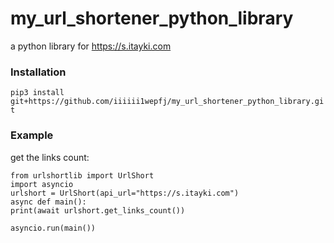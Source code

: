 # my_url_shortener_python_library
a python library for https://s.itayki.com

### Installation
 ```pip3 install git+https://github.com/iiiiii1wepfj/my_url_shortener_python_library.git```

### Example
get the links count:
   ```
from urlshortlib import UrlShort
import asyncio
urlshort = UrlShort(api_url="https://s.itayki.com")
async def main():
 print(await urlshort.get_links_count())

asyncio.run(main())
   ```
